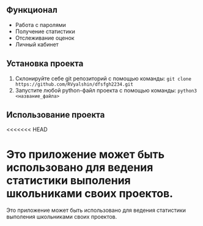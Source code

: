 

## Функционал

- Работа с паролями
- Получение статистики
- Отслеживание оценок
- Личный кабинет

## Установка проекта

1. Склонируйте себе git репозиторий с помощью команды:
   `git clone https://github.com/RVyalshin/dfsfgh2234.git`
2. Запустите любой python-файл проекта с помощью команды:
   `python3 <название_файла>`

## Использование проекта
<<<<<<< HEAD

Это приложение может быть использовано для ведения статистики выполения школьниками своих проектов.
=======
Это приложение может быть использовано для ведения статистики выполения школьниками своих проектов.
